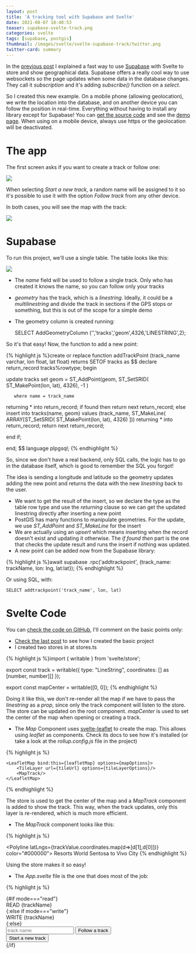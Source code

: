 ```yaml
---
layout: post
title: 'A tracking tool with Supabase and Svelte'
date: 2021-08-07 18:40:53
teaser: supabase-svelte-track.png
categories: svelte
tags: [supabase, postgis]
thumbnail: /images/svelte/svelte-supabase-track/twitter.png
twitter-card: summary
---
```


In the [previous post][previous_post] I explained a fast way to use [Supabase][supabase] with Svelte to store and show geographical data. Supabase offers a really cool way to use websockets so the page updates when some data in the database changes. They call it *subscription* and it's adding *subscribe()* function on a *select*.

So I created this new example. On a mobile phone (allowing geolocation), we write the location into the database, and on another device you can follow the position in real-time. Everything without having to install any library except for Supabase! You can [get the source code][source_code] and see the [demo page][working_site]. When using on a mobile device, always use https or the geolocation will be deactivated.

The app
=======

The first screen asks if you want to create a track or follow one:

<img src="{{ site.baseurl }}/images/svelte/svelte-supabase-track/initial.png" />

When selecting *Start a new track*, a random name will be assigned to it so it's possible to use it with the option *Follow track* from any other device.

In both cases, you will see the map with the track:

<img src="{{ site.baseurl }}/images/svelte/svelte-supabase-track/map.png" />


Supabase
========

To run this project, we'll use a single table. The table looks like this:

<img src="{{ site.baseurl }}/images/svelte/svelte-supabase-track/table.png" />

* The *name* field will be used to follow a single track. Only who has created it knows the name, so you can follow only your tracks
* *geometry* has the track, which is a *linestring*. Ideally, it could be a *multilinestring* and divide the track in sections if the GPS stops or something, but this is out of the scope for a simple demo
* The geometry column is created running:

    SELECT AddGeometryColumn ('','tracks','geom',4326,'LINESTRING',2);

So it's that easy! Now, the function to add a new point:

{% highlight js %}create or replace function addTrackPoint (track_name varchar, lon float, lat float)
returns SETOF tracks as
$$
declare
return_record tracks%rowtype;
begin
 
  update tracks set geom = ST_AddPoint(geom,
      ST_SetSRID(
      ST_MakePoint(lon, lat),
      4326), 
      -1
  )
      
       where name = track_name
  returning *
    into return_record;
  if found then
    return next return_record;
  else 
    insert into  tracks(name, geom) values (track_name, ST_MakeLine(
          ARRAY[ST_SetSRID(
      ST_MakePoint(lon, lat),
      4326)
      ]))
    returning *
    into return_record;
    return next return_record;

  end if;

end;
$$
language plpgsql;
{% endhighlight %}

So, since we don't have a real backend, only SQL calls, the logic has to go in the database itself, which is good to remember the SQL you forgot!

The idea is sending a longitude and latitude so the geometry updates adding the new point and returns the data with the new *linestring* back to the user.

* We want to get the result of the insert, so we declare the type as the table row type and use the *returning* clause so we can get the updated linestring directly after inserting a new point
* PostGIS has many functions to manipulate geometries. For the update, we use *ST_AddPoint* and *ST_MakeLine* for the insert
* We are actually using an *upsert* which means inserting when the record doesn't exist and updating it otherwise.  The *if found then* part is the one that checks the update result and runs the insert if nothing was updated.
* A new point can be added now from the Supabase library:

{% highlight js %}await supabase
			.rpc('addtrackpoint', {track_name: trackName, lon: lng, lat:lat});
{% endhighlight %}

Or using SQL, with:

    SELECT addtrackpoint('track_name', lon, lat)

Svelte Code
===========

You can [check the code on GitHub][source_code], I'll comment on the basic points only:

* [Check the last post][previous_post] to see how I created the basic project
* I created two stores in at stores.ts

{% highlight js %}import { writable } from 'svelte/store';

export const track = writable({
    type: "LineString", 
    coordinates: [] as [number, number][]
});

export const mapCenter = writable([0, 0]);
{% endhighlight %}

Doing it like this, we don't re-render all the map if we have to pass the *linestring* as a *prop*, since only the track component will listen to the store. The store can be updated on the root component. *mapCenter* is used to set the center of the map when opening or creating a track.

* The *Map* Component uses [svelte-leaflet][svelte_leaflet] to create the map. This allows using *leaflet* as components. Check its docs to see how it's installed (or take a look at the *rollup.config.js* file in the project)

{% highlight js %}<script>
    import {LeafletMap, TileLayer} from 'svelte-leafletjs';
	import MapTrack from './MapTrack.svelte';
    import { mapCenter } from './store.js';

    let mapCenterValue;

    const unsubscribe = mapCenter.subscribe(value => {
        mapCenterValue = value;
    });

    const mapOptions = {
        center: [mapCenterValue[1], mapCenterValue[0]],
        zoom: 15,
    };

	const tileUrl = "https://{s}.tile.openstreetmap.org/{z}/{x}/{y}.png";

	const tileLayerOptions = {
        minZoom: 0,
        maxZoom: 20,
        maxNativeZoom: 19,
        attribution: "© OpenStreetMap contributors",
    };
   
    let leafletMap;
</script>

    <LeafletMap bind:this={leafletMap} options={mapOptions}>
        <TileLayer url={tileUrl} options={tileLayerOptions}/>
		<MapTrack/>
    </LeafletMap>
{% endhighlight %}

The store is used to get the center of the map and a *MapTrack* component is added to show the track. This way, when the track updates, only this layer is re-rendered, which is much more efficient.

* The *MapTrack* component looks like this:

{% highlight js %}<script>
    import {Tooltip, Polyline} from 'svelte-leafletjs';
    import { track } from './store.js';

    let trackValue;

	const unsubscribe = track.subscribe(value => {
		trackValue = value;
	});
</script>

<Polyline latLngs={trackValue.coordinates.map(d=>[d[1],d[0]])} color="#000000">
    <Tooltip>Resorts World Sentosa to Vivo City</Tooltip>
</Polyline>
{% endhighlight %}

Using the store makes it so easy!

* The *App.svelte* file is the one that does most of the job:

{% highlight js %}<script lang="ts">
    import { supabase } from "./supabaseClient";
	import type { RealtimeSubscription } from '@supabase/supabase-js'
	import { onMount } from 'svelte';
	import { uniqueNamesGenerator, adjectives, colors, animals } from 'unique-names-generator';
	import Map from './Map.svelte';
	import { convertWkb } from './read-wkb';
	import { track, mapCenter } from './store.js';
	
	let lng = 0;
	let lat = 0;
	let mode:"read"|"write";
	let trackName: string;
    let mySubscription:RealtimeSubscription
		
	onMount(() => {
		if (navigator.geolocation) {
				navigator.geolocation.watchPosition(displayLocationInfo, ()=>{console.log("ERROR");}, { enableHighAccuracy: false, timeout:60000, maximumAge: 0 });
		} else {
			alert("NO GEOLOCATION");
		}
		});

	const displayLocationInfo = async  (position: GeolocationPosition) =>{
		lng = position.coords.longitude;
		lat = position.coords.latitude;
		if(mode === "write"){

			const {data}= await supabase
				.rpc('addtrackpoint', {track_name: trackName, lon: lng, lat:lat});
			data.length>0 && track.set(data[0].geom);
			console.log("New position", lng, lat, "-->", data[0].geom);
		}

	}

	const startWrite = async () => {
		trackName = uniqueNamesGenerator({
  			dictionaries: [adjectives, colors, animals],
			separator: "-"
		});


		const { data } = await supabase
			.rpc('addtrackpoint', {track_name: trackName, lon: lng, lat:lat});

		mode = "write";
		console.log("Writes", data);
		mapCenter.set([lng, lat]);
		data.length>0 && track.set(data[0].geom);
	}

	const startRead = async () => {
		
		const { data, error } = await supabase
				.from('tracks')
				.select()
				.filter('name', 'eq', trackName);

		data.length>0 && track.set(data[0].geom);
		data.length>0 && mapCenter.set(data[0].geom.coordinates[0]);
		mode = "read";
		mySubscription = supabase
			.from(`tracks:name=eq.${trackName}`)
			.on('*', payload => {
				const newTrack = convertWkb(payload.new.geom);
				console.log('Change received!', newTrack);
				track.set(newTrack);
			})
			.subscribe();
	}
</script>

<div class="container" style="width: 100%; height: 100%;">
	{#if mode==="read"}
	<div>READ {trackName}</div>
	<Map/>
	{:else if mode==="write"}
	<div>WRITE {trackName}</div>
	<Map/>
	{:else}
		<div>
			<input placeholder="track name" bind:value={trackName}>
			<button on:click|once={startRead}>Follow a track</button>
		</div>
		<div>
			<button on:click|once={startWrite}>Start a new track</button>
		</div>
	{/if}
</div>
{% endhighlight %}

Let's see the most important parts:

* *mode* can be *read*, *write*, or *undefined*, which are the three states that the app can have. Undefined allows the user to choose if he wants to create a track or follow it. The form calls either *startRead* or *startWrite* that changes this *mode* variable.
* On mounting the component, the geolocation is started. This way, the *lon* and *lat* variables will be filled and ready if we want to start a new track
    * *displayLocationInfo* is the function that gets the position and calls the function in the database to store a new point if we are in the *write* mode
* *startWrite* creates a random name using the *unique-names-generator* library. It will be always an adjective-color-animal sequence. Then, uses the same function to add the first point and sets the map center.
* *startRead* is quite similar but starts a new subscription. Notice that subscriptions don't use filters as in the other cases, but changes the *from* function to *table:name=operator:value*
    * See the next point to see why do we call the *convertWkb* function

WKB
===

When using the real-time feature, the result is given in WKB format because Supabase doesn't run any conversion function as it does the select function (strange). WKB is a hex representation of a binary string with geometries. You can see a nice [explanation at Wikipedia][wkb]. If you have this string you can insert the data into the database without functions (and using Supabase, with the *insert()* function). The problem is that I wasn't able to find a library that makes the conversion in Javascript. There's [wkx.js][wkx], but I wasn't able to use it in a ES6 style (import wkb from 'wkt'). If somebody knows how to do it, please tell me, it's the main piece to work with all these tools properly.

So I created this small function that decodes a *linestring* from WKB to GeoJSON

{% highlight js %}import {from, readDoubleBE, readDoubleLE, readUInt32LE, readUInt32BE} from 'bops'
export const convertWkb = (wkb:string) => {
    const buffer = from(wkb, "hex");
    const isBigEndian = wkb.substring(0,2) === '00';
    const epsg = isBigEndian ? readUInt32BE(buffer, 5) : readUInt32LE(buffer, 5);

    const numberOfPoints = (wkb.length - 26)/32;
    const coordinates = [];


    for(let i = 0; i < numberOfPoints; i++){
        coordinates.push([readDoubleLE(buffer, 13 + i * 16), readDoubleLE(buffer, 13 + 8 + i * 16)]);
    }

    const geoJSON =  {
        type: "LineString", 
        coordinates: coordinates
    }
  
    return geoJSON;
}
{% endhighlight %}

* [bops] library is used as a replacement for the nodejs buffer function. It will convert from hex to the types we need
* I play with some numbers to get the proper position of the bytes for each point. I know that is a simple linestring so I can iterate only once
* The format is actually EWKT, that adds the projection code (SRID, which is 4326, so WGS84 in our case)

Links
=====

- [Example source code][source_code]
- [Working example][working_site]
- [Previous Post][previous_post]
- [Supabase][supabase]
- [WKB][wkb]
- [wkx.js][wkx]
- [bops][bops]
- [Svelte Leaflet][svelte_leaflet]



[previous_post]: https://geoexamples.com/svelte/2021/07/18/svelte-supabase-maps.html
[supabase]: https://supabase.io/
[source_code]: https://github.com/rveciana/supabase-svelte
[working_site]: https://geoexamples.com/supabase-svelte/
[wkb]: https://en.wikipedia.org/wiki/Well-known_text_representation_of_geometry#Well-known_binary
[wkx]: https://github.com/cschwarz/wkx
[bops]: https://github.com/chrisdickinson/bops
[svelte_leaflet]: https://ngyewch.github.io/svelte-leaflet/

